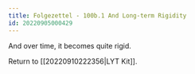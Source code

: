 ```yaml
---
title: Folgezettel - 100b.1 And Long-term Rigidity
id: 20220905000429
---
```

And over time, it becomes quite rigid.

Return to [[20220910222356|LYT Kit]].